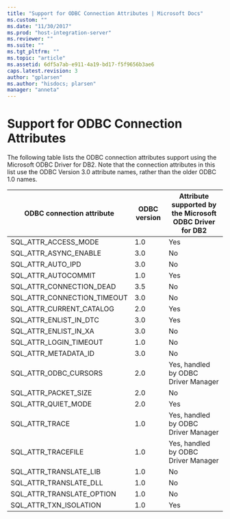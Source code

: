 ```yaml
---
title: "Support for ODBC Connection Attributes | Microsoft Docs"
ms.custom: ""
ms.date: "11/30/2017"
ms.prod: "host-integration-server"
ms.reviewer: ""
ms.suite: ""
ms.tgt_pltfrm: ""
ms.topic: "article"
ms.assetid: 6df5a7ab-e911-4a19-bd17-f5f9656b3ae6
caps.latest.revision: 3
author: "gplarsen"
ms.author: "hisdocs; plarsen"
manager: "anneta"
---
```

# Support for ODBC Connection Attributes
The following table lists the ODBC connection attributes support using the Microsoft ODBC Driver for DB2. Note that the connection attributes in this list use the ODBC Version 3.0 attribute names, rather than the older ODBC 1.0 names.  


|  ODBC connection attribute  | ODBC version | Attribute supported by the Microsoft ODBC Driver for DB2 |
|-----------------------------|--------------|----------------------------------------------------------|
|    SQL_ATTR_ACCESS_MODE     |     1.0      |                           Yes                            |
|    SQL_ATTR_ASYNC_ENABLE    |     3.0      |                            No                            |
|      SQL_ATTR_AUTO_IPD      |     3.0      |                            No                            |
|     SQL_ATTR_AUTOCOMMIT     |     1.0      |                           Yes                            |
|  SQL_ATTR_CONNECTION_DEAD   |     3.5      |                            No                            |
| SQL_ATTR_CONNECTION_TIMEOUT |     3.0      |                            No                            |
|  SQL_ATTR_CURRENT_CATALOG   |     2.0      |                           Yes                            |
|   SQL_ATTR_ENLIST_IN_DTC    |     3.0      |                           Yes                            |
|    SQL_ATTR_ENLIST_IN_XA    |     3.0      |                            No                            |
|   SQL_ATTR_LOGIN_TIMEOUT    |     1.0      |                            No                            |
|    SQL_ATTR_METADATA_ID     |     3.0      |                            No                            |
|    SQL_ATTR_ODBC_CURSORS    |     2.0      |           Yes, handled by ODBC Driver Manager            |
|    SQL_ATTR_PACKET_SIZE     |     2.0      |                            No                            |
|     SQL_ATTR_QUIET_MODE     |     2.0      |                           Yes                            |
|       SQL_ATTR_TRACE        |     1.0      |           Yes, handled by ODBC Driver Manager            |
|     SQL_ATTR_TRACEFILE      |     1.0      |           Yes, handled by ODBC Driver Manager            |
|   SQL_ATTR_TRANSLATE_LIB    |     1.0      |                            No                            |
|   SQL_ATTR_TRANSLATE_DLL    |     1.0      |                            No                            |
|  SQL_ATTR_TRANSLATE_OPTION  |     1.0      |                            No                            |
|   SQL_ATTR_TXN_ISOLATION    |     1.0      |                           Yes                            |


